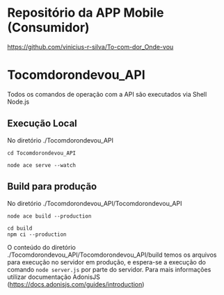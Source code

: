 # Repositório da APP Mobile (Consumidor)
https://github.com/vinicius-r-silva/To-com-dor_Onde-vou

# Tocomdorondevou_API

Todos os comandos de operação com a API são executados via Shell Node.js

## Execução Local
No diretório ./Tocomdorondevou_API
```
cd Tocomdorondevou_API

node ace serve --watch
```

## Build para produção
No diretório ./Tocomdorondevou_API/Tocomdorondevou_API
```
node ace build --production

cd build
npm ci --production
```
O conteúdo do diretório ./Tocomdorondevou_API/Tocomdorondevou_API/build temos os arquivos para execução no servidor em produção, e espera-se a execução do comando ``` node server.js ``` por parte do servidor.
Para mais informações utilizar documentação AdonisJS (https://docs.adonisjs.com/guides/introduction) 


